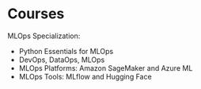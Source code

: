 # Courses

MLOps Specialization:
* Python Essentials for MLOps
* DevOps, DataOps, MLOps
* MLOps Platforms: Amazon SageMaker and Azure ML
* MLOps Tools: MLflow and Hugging Face
